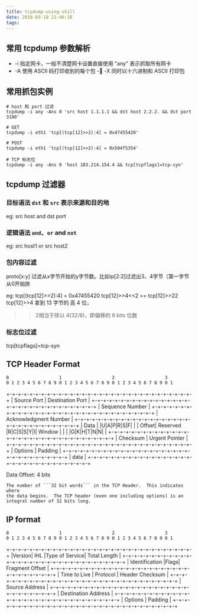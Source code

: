 ```yaml
---
title: tcpdump-using-skill
date: 2018-03-18 21:46:18
tags:
---
```


## 常用 tcpdump 参数解析
- -i 指定网卡，一般不清楚网卡设置直接使用 "any" 表示抓取所有网卡
- -A 使用 ASCII 码打印收到的每个包
- -X 同时以十六进制和 ASCII 打印包

## 常用抓包实例
```
# host 和 port 过滤 
tcpdump -i any -Ans 0 'src host 1.1.1.1 && dst host 2.2.2. && dst port 3100'

# GET
tcpdump -i eth1 'tcp[(tcp[12]>>2):4] = 0x47455420'

# POST
tcpdump -i eth1 'tcp[(tcp[12]>>2):4] = 0x504f5354'

# TCP 标志位
tcpdump -i any -Ans 0 'host 183.214.154.4 && tcp[tcpflags]=tcp-syn'
```

## tcpdump 过滤器
### 目标语法 `dst` 和 `src` 表示来源和目的地
eg: src host and dst port

### 逻辑语法 `and`、`or` and `not`
eg: src host1 or src host2

### 包内容过滤
proto[x:y] 过滤从x字节开始的y字节数。比如ip[2:2]过滤出3、4字节（第一字节从0开始排

eg:
tcp[(tcp[12]>>2):4] = 0x47455420
tcp[12]>>4<<2 == tcp[12]>>22
tcp[12]>>4 拿到 13 字节的 高 4 位，
>>2相当于除以 4(32/8)，即偏移的 8 bits 位数

### 标志位过滤
tcp[tcpflags]=tcp-syn

## TCP Header Format

    0                   1                   2                   3
    0 1 2 3 4 5 6 7 8 9 0 1 2 3 4 5 6 7 8 9 0 1 2 3 4 5 6 7 8 9 0 1
   +-+-+-+-+-+-+-+-+-+-+-+-+-+-+-+-+-+-+-+-+-+-+-+-+-+-+-+-+-+-+-+-+
   |          Source Port          |       Destination Port        |
   +-+-+-+-+-+-+-+-+-+-+-+-+-+-+-+-+-+-+-+-+-+-+-+-+-+-+-+-+-+-+-+-+
   |                        Sequence Number                        |
   +-+-+-+-+-+-+-+-+-+-+-+-+-+-+-+-+-+-+-+-+-+-+-+-+-+-+-+-+-+-+-+-+
   |                    Acknowledgment Number                      |
   +-+-+-+-+-+-+-+-+-+-+-+-+-+-+-+-+-+-+-+-+-+-+-+-+-+-+-+-+-+-+-+-+
   |  Data |           |U|A|P|R|S|F|                               |
   | Offset| Reserved  |R|C|S|S|Y|I|            Window             |
   |       |           |G|K|H|T|N|N|                               |
   +-+-+-+-+-+-+-+-+-+-+-+-+-+-+-+-+-+-+-+-+-+-+-+-+-+-+-+-+-+-+-+-+
   |           Checksum            |         Urgent Pointer        |
   +-+-+-+-+-+-+-+-+-+-+-+-+-+-+-+-+-+-+-+-+-+-+-+-+-+-+-+-+-+-+-+-+
   |                    Options                    |    Padding    |
   +-+-+-+-+-+-+-+-+-+-+-+-+-+-+-+-+-+-+-+-+-+-+-+-+-+-+-+-+-+-+-+-+
   |                             data                              |
   +-+-+-+-+-+-+-+-+-+-+-+-+-+-+-+-+-+-+-+-+-+-+-+-+-+-+-+-+-+-+-+-+

 Data Offset:  4 bits

    The number of ```32 bit words``` in the TCP Header.  This indicates where
    the data begins.  The TCP header (even one including options) is an
    integral number of 32 bits long.


## IP format

    0                   1                   2                   3
    0 1 2 3 4 5 6 7 8 9 0 1 2 3 4 5 6 7 8 9 0 1 2 3 4 5 6 7 8 9 0 1
   +-+-+-+-+-+-+-+-+-+-+-+-+-+-+-+-+-+-+-+-+-+-+-+-+-+-+-+-+-+-+-+-+
   |Version|  IHL  |Type of Service|          Total Length         |
   +-+-+-+-+-+-+-+-+-+-+-+-+-+-+-+-+-+-+-+-+-+-+-+-+-+-+-+-+-+-+-+-+
   |         Identification        |Flags|      Fragment Offset    |
   +-+-+-+-+-+-+-+-+-+-+-+-+-+-+-+-+-+-+-+-+-+-+-+-+-+-+-+-+-+-+-+-+
   |  Time to Live |    Protocol   |         Header Checksum       |
   +-+-+-+-+-+-+-+-+-+-+-+-+-+-+-+-+-+-+-+-+-+-+-+-+-+-+-+-+-+-+-+-+
   |                       Source Address                          |
   +-+-+-+-+-+-+-+-+-+-+-+-+-+-+-+-+-+-+-+-+-+-+-+-+-+-+-+-+-+-+-+-+
   |                    Destination Address                        |
   +-+-+-+-+-+-+-+-+-+-+-+-+-+-+-+-+-+-+-+-+-+-+-+-+-+-+-+-+-+-+-+-+
   |                    Options                    |    Padding    |
   +-+-+-+-+-+-+-+-+-+-+-+-+-+-+-+-+-+-+-+-+-+-+-+-+-+-+-+-+-+-+-+-+